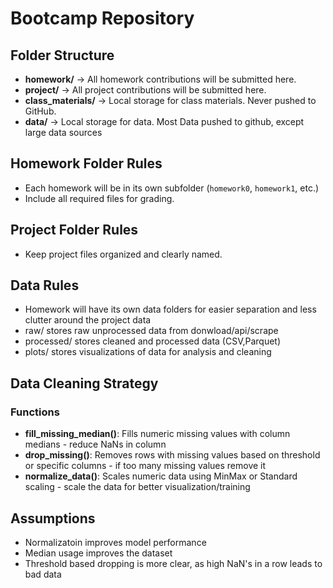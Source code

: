 # Bootcamp Repository

## Folder Structure

- **homework/** → All homework contributions will be submitted here.
- **project/** → All project contributions will be submitted here.
- **class_materials/** → Local storage for class materials. Never pushed to
  GitHub.
- **data/** → Local storage for data. Most Data pushed to github, except large data sources

## Homework Folder Rules

- Each homework will be in its own subfolder (`homework0`, `homework1`, etc.)
- Include all required files for grading.

## Project Folder Rules

- Keep project files organized and clearly named.

## Data Rules

- Homework will have its own data folders for easier separation and less clutter around the project data
- raw/ stores raw unprocessed data from donwload/api/scrape
- processed/ stores cleaned and processed data (CSV,Parquet)
- plots/ stores visualizations of data for analysis and cleaning

## Data Cleaning Strategy

### Functions

- **fill_missing_median()**: Fills numeric missing values with column medians - reduce NaNs in column
- **drop_missing()**: Removes rows with missing values based on threshold or specific columns - if too many missing values remove it
- **normalize_data()**: Scales numeric data using MinMax or Standard scaling - scale the data for better visualization/training

## Assumptions

- Normalizatoin improves model performance
- Median usage improves the dataset
- Threshold based dropping is more clear, as high NaN's in a row leads to bad data
